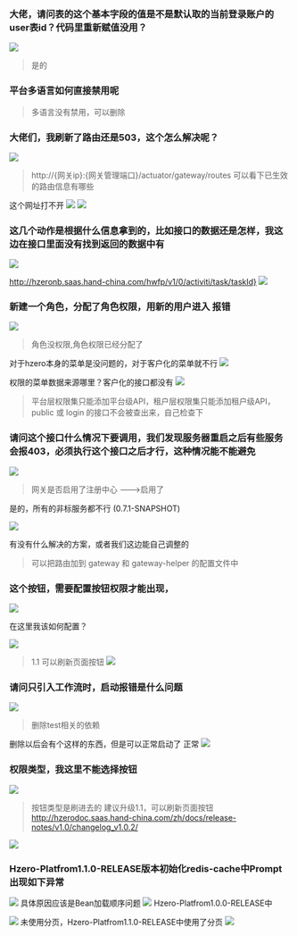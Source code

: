 ### 大佬，请问表的这个基本字段的值是不是默认取的当前登录账户的user表id？代码里重新赋值没用？
![](https://img2018.cnblogs.com/blog/1231979/201911/1231979-20191126140444691-1995396098.png)
>是的


### 平台多语言如何直接禁用呢

>多语言没有禁用，可以删除



### 大佬们，我刷新了路由还是503，这个怎么解决呢？
![](https://img2018.cnblogs.com/blog/1231979/201911/1231979-20191126140637385-1805433384.png)

>http://{网关ip}:{网关管理端口}/actuator/gateway/routes 可以看下已生效的路由信息有哪些

这个网址打不开
![](https://img2018.cnblogs.com/blog/1231979/201911/1231979-20191126140705367-1573004746.png)
![](https://img2018.cnblogs.com/blog/1231979/201911/1231979-20191126140721315-1397120295.png)


### 这几个动作是根据什么信息拿到的，比如接口的数据还是怎样，我这边在接口里面没有找到返回的数据中有
![](https://img2018.cnblogs.com/blog/1231979/201911/1231979-20191126134925994-577030331.png)


http://hzeronb.saas.hand-china.com/hwfp/v1/0/activiti/task/taskId}
![](https://img2018.cnblogs.com/blog/1231979/201911/1231979-20191126134952736-1799131380.png)



### 新建一个角色，分配了角色权限，用新的用户进入 报错
![](https://img2018.cnblogs.com/blog/1231979/201911/1231979-20191126135024031-173356642.png)
>角色没权限,角色权限已经分配了

对于hzero本身的菜单是没问题的，对于客户化的菜单就不行
![](https://img2018.cnblogs.com/blog/1231979/201911/1231979-20191126135112643-270903726.png)


权限的菜单数据来源哪里？客户化的接口都没有
![](https://img2018.cnblogs.com/blog/1231979/201911/1231979-20191126135434580-547822613.png)


>平台层权限集只能添加平台级API，租户层权限集只能添加租户级API，public 或 login 的接口不会被查出来，自己检查下



### 请问这个接口什么情况下要调用，我们发现服务器重启之后有些服务会报403，必须执行这个接口之后才行，这种情况能不能避免
![](https://img2018.cnblogs.com/blog/1231979/201911/1231979-20191126135328629-1572477572.png)

>网关是否启用了注册中心  --->启用了

是的，所有的非标服务都不行 (0.7.1-SNAPSHOT)

![](https://img2018.cnblogs.com/blog/1231979/201911/1231979-20191126140313334-437076377.png)



有没有什么解决的方案，或者我们这边能自己调整的
>可以把路由加到 gateway 和 gateway-helper 的配置文件中



### 这个按钮，需要配置按钮权限才能出现，

![](https://img2018.cnblogs.com/blog/1231979/201911/1231979-20191126135127064-347460452.png)

在这里我该如何配置？

![](https://img2018.cnblogs.com/blog/1231979/201911/1231979-20191126135144417-1684675939.png)

>1.1 可以刷新页面按钮
![](https://img2018.cnblogs.com/blog/1231979/201911/1231979-20191126135225427-1859582071.png)



### 请问只引入工作流时，启动报错是什么问题

![](https://img2018.cnblogs.com/blog/1231979/201911/1231979-20191126135648631-898765177.png)

>删除test相关的依赖

删除以后会有个这样的东西，但是可以正常启动了   正常
![](https://img2018.cnblogs.com/blog/1231979/201911/1231979-20191126135719662-1650482596.png)



### 权限类型，我这里不能选择按钮
![](https://img2018.cnblogs.com/blog/1231979/201911/1231979-20191126135252934-1582065588.png)
>按钮类型是刷进去的   建议升级1.1，可以刷新页面按钮
http://hzerodoc.saas.hand-china.com/zh/docs/release-notes/v1.0/changelog_v1.0.2/

![](https://img2018.cnblogs.com/blog/1231979/201911/1231979-20191126135625871-66609659.png)




### Hzero-Platfrom1.1.0-RELEASE版本初始化redis-cache中Prompt出现如下异常
![](https://img2018.cnblogs.com/blog/1231979/201911/1231979-20191126135817749-242435701.png)
具体原因应该是Bean加载顺序问题
![](https://img2018.cnblogs.com/blog/1231979/201911/1231979-20191126135831648-54307781.png)
Hzero-Platfrom1.0.0-RELEASE中

![](https://img2018.cnblogs.com/blog/1231979/201911/1231979-20191126135846553-733840356.png)
未使用分页，Hzero-Platfrom1.1.0-RELEASE中使用了分页
![](https://img2018.cnblogs.com/blog/1231979/201911/1231979-20191126135901739-1603064924.png)
